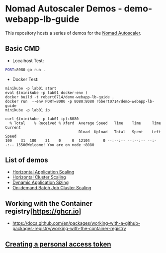 # Nomad Autoscaler Demos - demo-webapp-lb-guide

This repository hosts a series of demos for the [Nomad Autoscaler][nomad_autoscaler_repo].

## Basic CMD
* Localhost Test:
```bash
PORT=8080 go run .
```
* Docker Test:
```
minikube -p lab01 start
eval $(minikube -p lab01 docker-env )
docker build -t robert0714/demo-webapp-lb-guide . 
docker run  --env PORT=8080 -p 8080:8080 robert0714/demo-webapp-lb-guide
minikube -p lab01 ip

curl $(minikube -p lab01 ip):8080
  % Total    % Received % Xferd  Average Speed   Time    Time     Time  Current
                                 Dload  Upload   Total   Spent    Left  Speed
100    31  100    31    0     0  12104      0 --:--:-- --:--:-- --:--:-- 15500Welcome! You are on node :8080
```

## List of demos

  * [Horizontal Application Scaling][learn_horizontal_app_scaling]
  * [Horizontal Cluster Scaling][learn_horizontal_cluster_scaling]
  * [Dynamic Application Sizing][learn_dynamic_app_sizing]
  * [On-demand Batch Job Cluster Scaling][learn_on_demand_batch]

[learn_horizontal_app_scaling]: https://learn.hashicorp.com/tutorials/nomad/autoscaler-vagrant-demo?in=nomad/autoscaler
[learn_horizontal_cluster_scaling]: https://learn.hashicorp.com/tutorials/nomad/horizontal-cluster-scaling?in=nomad/autoscaler
[learn_dynamic_app_sizing]: https://learn.hashicorp.com/tutorials/nomad/dynamic-application-sizing?in=nomad/autoscaler
[learn_on_demand_batch]: https://learn.hashicorp.com/tutorials/nomad/horizontal-cluster-scaling-on-demand-batch?in=nomad/autoscaler
[nomad_autoscaler_repo]: https://github.com/hashicorp/nomad-autoscaler

## Working with the Container registry[https://ghcr.io]
* https://docs.github.com/en/packages/working-with-a-github-packages-registry/working-with-the-container-registry
## [Creating a personal access token](https://docs.github.com/en/authentication/keeping-your-account-and-data-secure/creating-a-personal-access-token)
